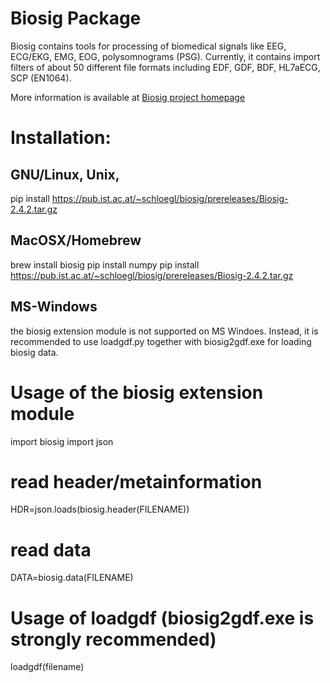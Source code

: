 # Biosig Package

Biosig contains tools for processing of biomedical signals
like  EEG, ECG/EKG, EMG, EOG, polysomnograms (PSG). Currently,
it contains import filters of about 50 different file formats
including EDF, GDF, BDF, HL7aECG, SCP (EN1064).

More information is available at
[Biosig project homepage](https://biosig.sourceforge.io)

# Installation:
## GNU/Linux, Unix,
  pip install https://pub.ist.ac.at/~schloegl/biosig/prereleases/Biosig-2.4.2.tar.gz

## MacOSX/Homebrew
  brew install biosig
  pip install numpy
  pip install https://pub.ist.ac.at/~schloegl/biosig/prereleases/Biosig-2.4.2.tar.gz

## MS-Windows
  the biosig extension module is not supported on MS Windoes.
  Instead, it is recommended to use loadgdf.py together with biosig2gdf.exe
  for loading biosig data.

# Usage of the biosig extension module

   import biosig
   import json
   # read header/metainformation
   HDR=json.loads(biosig.header(FILENAME))
   # read data
   DATA=biosig.data(FILENAME)

# Usage of loadgdf (biosig2gdf.exe is strongly recommended)
  loadgdf(filename)

